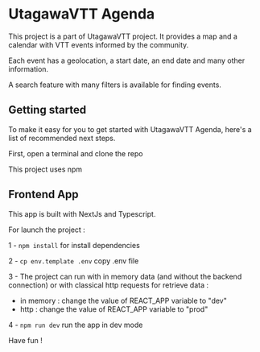 # UtagawaVTT Agenda

This project is a part of UtagawaVTT project.
It provides a map and a calendar with VTT events informed by the community. 

Each event has a geolocation, a start date, an end date and many other information.

A search feature with many filters is available for finding events.

## Getting started

To make it easy for you to get started with UtagawaVTT Agenda, here's a list of recommended next steps.

First, open a terminal and clone the repo

This project uses npm

## Frontend App

This app is built with NextJs and Typescript. 

For launch the project : 

1 - `npm install` for install dependencies

2 - `cp env.template .env` copy .env file

3 - The project can run with in memory data (and without the backend connection) or with classical http requests for retrieve data :
- in memory : change the value of REACT_APP variable to "dev"
- http : change the value of REACT_APP variable to "prod"

4 - `npm run dev` run the app in dev mode

Have fun ! 

